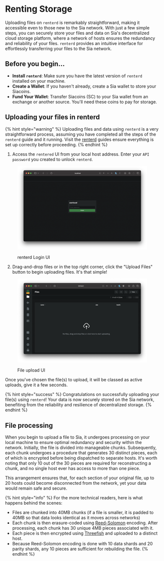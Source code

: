 # Renting Storage

Uploading files on `renterd` is remarkably straightforward, making it accessible even to those new to the Sia network. With just a few simple steps, you can securely store your files and data on Sia's decentralized cloud storage platform, where a network of hosts ensures the redundancy and reliability of your files. `renterd` provides an intuitive interface for effortlessly transferring your files to the Sia network.&#x20;

## Before you begin...

* **Install `renterd`**: Make sure you have the latest version of `renterd` installed on your machine.
* **Create a Wallet**: If you haven't already, create a Sia wallet to store your Siacoins.
* **Fund Your Wallet**: Transfer Siacoins (SC) to your Sia wallet from an exchange or another source. You'll need these coins to pay for storage.

## Uploading your files in renterd

{% hint style="warning" %}
Uploading files and data using `renterd` is a very straightforward process, assuming you have completed all the steps of the `renterd` guide and it running. Visit the [renterd](setting-up-renterd/) guides ensure everything is set up correctly before proceeding.
{% endhint %}

1. Access the `rentered` UI from your local host address. Enter your `API password` you created to unlock `renterd`.

<figure><img src="../.gitbook/assets/renterd_5.png" alt=""><figcaption><p>renterd Login UI</p></figcaption></figure>

2. Drag-and-drop files or in the top right corner, click the "Upload Files" button to begin uploading files. It's that simple!

<figure><img src="../.gitbook/assets/renterd_6.png" alt=""><figcaption><p>File upload UI</p></figcaption></figure>

Once you've chosen the file(s) to upload, it will be classed as active uploads, give it a few seconds.

{% hint style="success" %}
Congratulations on successfully uploading your file(s) using `renterd`! Your data is now securely stored on the Sia network, benefiting from the reliability and resilience of decentralized storage.
{% endhint %}

## File processing&#x20;

When you begin to upload a file to Sia, it undergoes processing on your local machine to ensure optimal redundancy and security within the network. Initially, the file is divided into manageable chunks. Subsequently, each chunk undergoes a procedure that generates 30 distinct pieces, each of which is encrypted before being dispatched to separate hosts. It's worth noting that only 10 out of the 30 pieces are required for reconstructing a chunk, and no single host ever has access to more than one piece.

This arrangement ensures that, for each section of your original file, up to 20 hosts could become disconnected from the network, yet your data would remain safe and secure.

{% hint style="info" %}
For the more technical readers, here is what happens behind the scenes:

* Files are chunked into 40MB chunks (if a file is smaller, it is padded to 40MB so that data looks identical as it moves across networks)
* Each chunk is then erasure-coded using [Reed-Solomon](https://en.wikipedia.org/wiki/Reed%E2%80%93Solomon\_error\_correction) encoding. After processing, each chunk has 30 unique 4MB pieces associated with it.
* Each piece is then encrypted using [Threefish](https://en.wikipedia.org/wiki/Threefish) and uploaded to a distinct host.
* Because Reed-Solomon encoding is done with 10 data shards and 20 parity shards, any 10 pieces are sufficient for rebuilding the file.
{% endhint %}
